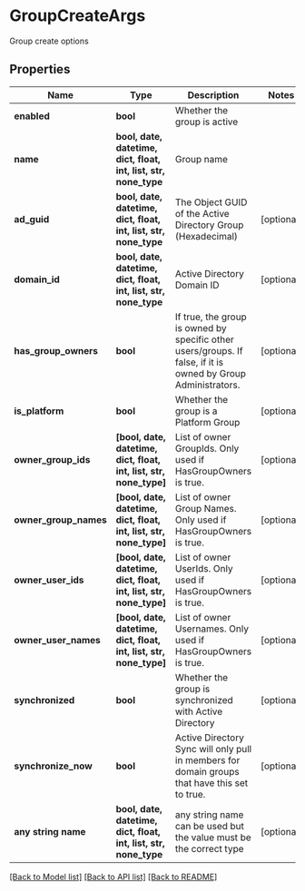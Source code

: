 # GroupCreateArgs

Group create options

## Properties
Name | Type | Description | Notes
------------ | ------------- | ------------- | -------------
**enabled** | **bool** | Whether the group is active | 
**name** | **bool, date, datetime, dict, float, int, list, str, none_type** | Group name | 
**ad_guid** | **bool, date, datetime, dict, float, int, list, str, none_type** | The Object GUID of the Active Directory Group (Hexadecimal) | [optional] 
**domain_id** | **bool, date, datetime, dict, float, int, list, str, none_type** | Active Directory Domain ID | [optional] 
**has_group_owners** | **bool** | If true, the group is owned by specific other users/groups. If false, if it is owned by Group Administrators. | [optional] 
**is_platform** | **bool** | Whether the group is a Platform Group | [optional] 
**owner_group_ids** | **[bool, date, datetime, dict, float, int, list, str, none_type]** | List of owner GroupIds. Only used if HasGroupOwners is true. | [optional] 
**owner_group_names** | **[bool, date, datetime, dict, float, int, list, str, none_type]** | List of owner Group Names. Only used if HasGroupOwners is true. | [optional] 
**owner_user_ids** | **[bool, date, datetime, dict, float, int, list, str, none_type]** | List of owner UserIds. Only used if HasGroupOwners is true. | [optional] 
**owner_user_names** | **[bool, date, datetime, dict, float, int, list, str, none_type]** | List of owner Usernames. Only used if HasGroupOwners is true. | [optional] 
**synchronized** | **bool** | Whether the group is synchronized with Active Directory | [optional] 
**synchronize_now** | **bool** | Active Directory Sync will only pull in members for domain groups that have this set to true. | [optional] 
**any string name** | **bool, date, datetime, dict, float, int, list, str, none_type** | any string name can be used but the value must be the correct type | [optional]

[[Back to Model list]](../README.md#documentation-for-models) [[Back to API list]](../README.md#documentation-for-api-endpoints) [[Back to README]](../README.md)


